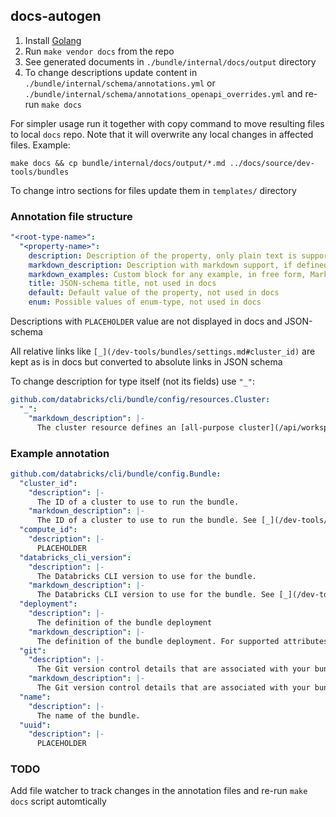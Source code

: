 ## docs-autogen

1. Install [Golang](https://go.dev/doc/install)
2. Run `make vendor docs` from the repo
3. See generated documents in `./bundle/internal/docs/output` directory
4. To change descriptions update content in `./bundle/internal/schema/annotations.yml` or `./bundle/internal/schema/annotations_openapi_overrides.yml` and re-run `make docs`

For simpler usage run it together with copy command to move resulting files to local `docs` repo. Note that it will overwrite any local changes in affected files. Example:

```
make docs && cp bundle/internal/docs/output/*.md ../docs/source/dev-tools/bundles
```

To change intro sections for files update them in `templates/` directory

### Annotation file structure

```yaml
"<root-type-name>":
  "<property-name>":
    description: Description of the property, only plain text is supported
    markdown_description: Description with markdown support, if defined it will override the value in docs and in JSON-schema
    markdown_examples: Custom block for any example, in free form, Markdown is supported
    title: JSON-schema title, not used in docs
    default: Default value of the property, not used in docs
    enum: Possible values of enum-type, not used in docs
```

Descriptions with `PLACEHOLDER` value are not displayed in docs and JSON-schema

All relative links like `[_](/dev-tools/bundles/settings.md#cluster_id)` are kept as is in docs but converted to absolute links in JSON schema

To change description for type itself (not its fields) use `"_"`:

```yaml
github.com/databricks/cli/bundle/config/resources.Cluster:
  "_":
    "markdown_description": |-
      The cluster resource defines an [all-purpose cluster](/api/workspace/clusters/create).
```

### Example annotation

```yaml
github.com/databricks/cli/bundle/config.Bundle:
  "cluster_id":
    "description": |-
      The ID of a cluster to use to run the bundle.
    "markdown_description": |-
      The ID of a cluster to use to run the bundle. See [_](/dev-tools/bundles/settings.md#cluster_id).
  "compute_id":
    "description": |-
      PLACEHOLDER
  "databricks_cli_version":
    "description": |-
      The Databricks CLI version to use for the bundle.
    "markdown_description": |-
      The Databricks CLI version to use for the bundle. See [_](/dev-tools/bundles/settings.md#databricks_cli_version).
  "deployment":
    "description": |-
      The definition of the bundle deployment
    "markdown_description": |-
      The definition of the bundle deployment. For supported attributes, see [_](#deployment) and [_](/dev-tools/bundles/deployment-modes.md).
  "git":
    "description": |-
      The Git version control details that are associated with your bundle.
    "markdown_description": |-
      The Git version control details that are associated with your bundle. For supported attributes, see [_](#git) and [_](/dev-tools/bundles/settings.md#git).
  "name":
    "description": |-
      The name of the bundle.
  "uuid":
    "description": |-
      PLACEHOLDER
```

### TODO

Add file watcher to track changes in the annotation files and re-run `make docs` script automtically
